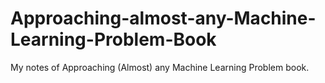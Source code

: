 # Approaching-almost-any-Machine-Learning-Problem-Book
My notes of Approaching (Almost) any Machine Learning Problem book.
